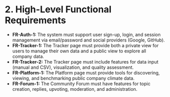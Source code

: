 # 2. High-Level Functional Requirements

* **FR-Auth-1:** The system must support user sign-up, login, and session management via email/password and social providers (Google, GitHub).
* **FR-Tracker-1:** The Tracker page must provide both a private view for users to manage their own data and a public view to explore all company data.
* **FR-Tracker-2:** The Tracker page must include features for data input (manual and CSV), visualization, and quality assessment.
* **FR-Platform-1:** The Platform page must provide tools for discovering, viewing, and benchmarking public company climate data.
* **FR-Forum-1:** The Community Forum must have features for topic creation, replies, upvoting, moderation, and administration.
